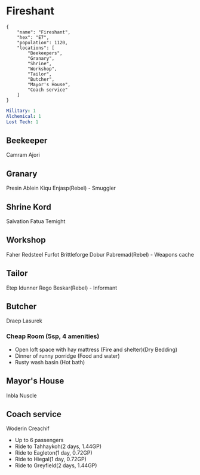 # Fireshant

```
{
    "name": "Fireshant",
    "hex": "E7",
    "population": 1120,
    "locations": [
        "Beekeepers",
        "Granary",
        "Shrine",
        "Workshop",
        "Tailor",
        "Butcher",
        "Mayor's House",
        "Coach service"
    ]
}
```

```yml
Military: 1
Alchemical: 1
Lost Tech: 1
```

## Beekeeper
Camram Ajori

## Granary
Presin Ablein
Kiqu Enjasp(Rebel) - Smuggler

## Shrine Kord
Salvation
Fatua Temight

## Workshop
Faher Redsteel
Furfot Brittleforge
Dobur Pabremad(Rebel) - Weapons cache

## Tailor
Etep Idunner
Rego Beskar(Rebel) - Informant

## Butcher
Draep Lasurek

### Cheap Room (5sp, 4 amenities)
- Open loft space with hay mattress (Fire and shelter)(Dry Bedding)
- Dinner of runny porridge (Food and water)
- Rusty wash basin (Hot bath)

## Mayor's House
Inbla Nuscle

## Coach service
Woderin Creachif

- Up to 6 passengers
- Ride to Tahhaykoh(2 days, 1.44GP)
- Ride to Eagleton(1 day, 0.72GP)
- Ride to Hiegal(1 day, 0.72GP)
- Ride to Greyfield(2 days, 1.44GP)